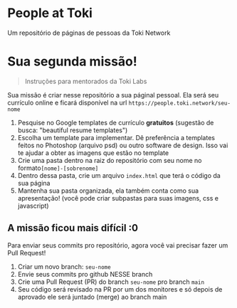 # People at Toki

Um repositório de páginas de pessoas da Toki Network

# Sua segunda missão!

> Instruções para mentorados da Toki Labs

Sua missão é criar nesse repositório a sua páginal pessoal. Ela será seu currículo online e ficará disponível na url `https://people.toki.network/seu-nome`

1. Pesquise no Google templates de currículo **gratuitos** (sugestão de busca: "beautiful resume templates")
2. Escolha um template para implementar. Dê preferência a templates feitos no Photoshop (arquivo psd) ou outro software de design. Isso vai te ajudar a obter as imagens que estão no template
3. Crie uma pasta dentro na raiz do repositório com seu nome no formato`[nome]-[sobrenome]`
4. Dentro dessa pasta, crie um arquivo `index.html` que terá o código da sua página
5. Mantenha sua pasta organizada, ela também conta como sua apresentação! (você pode criar subpastas para suas imagens, css e javascript)

## A missão ficou mais difícil :0

Para enviar seus commits pro repositório, agora você vai precisar fazer um Pull Request!

1. Criar um novo branch: `seu-nome`
2. Envie seus commits pro github NESSE branch
3. Crie uma Pull Request (PR) do branch `seu-nome` pro branch `main`
4. Seu código será revisado na PR por um dos monitores e só depois de aprovado ele será juntado (merge) ao branch main
